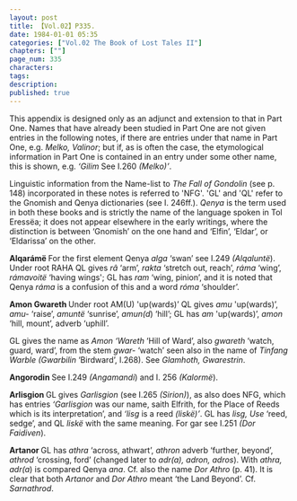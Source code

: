 ```yaml
---
layout: post
title: 【Vol.02】P335.
date: 1984-01-01 05:35
categories: ["Vol.02 The Book of Lost Tales II"]
chapters: [""]
page_num: 335
characters: 
tags: 
description: 
published: true
---
```


<p style="text-indent: 0;">
This appendix is designed only as an adjunct and extension to that in Part One. Names that have already been studied in Part One are not given entries in the following notes, if there are entries under that name in Part One, e.g. <I>Melko, Valinor</I>; but if, as is often the case, the etymological information in Part One is contained in an entry under some other name, this is shown, e.g. <I>‘Gilim</I> See I.260 <I>(Melko)’</I>.
</p>

Linguistic information from the Name-list to <I>The Fall of Gondolin</I> (see p. 148) incorporated in these notes is referred to 'NFG'. 'GL' and 'QL' refer to the Gnomish and Qenya dictionaries (see I. 246ff.). <I>Qenya</I> is the term used in both these books and is strictly the name of the language spoken in Tol Eressëa; it does not appear elsewhere in the early writings, where the distinction is between ‘Gnomish’ on the one hand and ‘Elfin’, ‘Eldar’, or ‘Eldarissa’ on the other.

<B>Alqarámë   </B>For the first element Qenya <I>alga</I> ‘swan’ see I.249 <I>(Alqaluntë</I>). Under root RAHA QL gives <I>râ</I> ‘arm’, <I>rakta</I> ‘stretch out, reach’, <I>ráma</I> ‘wing’, <I>rámavoitë</I> ‘having wings'; GL has <I>ram</I> ‘wing, pinion’, and it is noted that Qenya <I>ráma</I> is a confusion of this and a word <I>róma</I> ‘shoulder’.

<B>Amon  Gwareth </B>Under root AM(U) 'up(wards)’ QL gives <I>amu</I> 'up(wards)’, <I>amu-</I> ‘raise’, <I>amuntë</I> ‘sunrise’, <I>amun(d</I>) ‘hill’; GL has <I>am</I> 'up(wards)’, <I>amon</I> ‘hill, mount’, adverb ‘uphill’.

GL gives the name as <I>Amon ‘Wareth</I> ‘Hill of Ward’, also <I>gwareth</I> ‘watch, guard, ward’, from the stem <I>gwar-</I> ‘watch’ seen also in the name of <I>Tinfang Warble (Gwarbilin</I> ‘Birdward’, I.268). See <I>Glamhoth, Gwarestrin</I>.

<B>Angorodin    </B>See I.249 <I>(Angamandi</I>) and I. 256 <I>(Kalormë</I>).

<B>Arlisgion    </B>GL gives <I>Garlisgion</I> (see I.265 <I>(Sirion)</I>), as also does NFG, which has entries <I>‘Garlisgion</I> was our name, saith Elfrith, for the Place of Reeds which is its interpretation’, and <I>‘lisg</I> is a reed <I>(liskë)’</I>. GL has <I>lisg, Use</I> ‘reed, sedge’, and QL <I>liskë</I> with the same meaning. For gar see I.251 <I>(Dor Faidiven</I>).

<B>Artanor    </B>GL has <I>athra</I> ‘across, athwart’, <I>athron</I> adverb ‘further, beyond’, <I>athrod</I> ‘crossing, ford’ (changed later to <I>adr(a), adron, adros</I>). With <I>athra, adr(a</I>) is compared Qenya <I>ana</I>. Cf. also the name <I>Dor Athro</I> (p. 41). It is clear that both <I>Artanor</I> and <I>Dor Athro</I> meant ‘the Land Beyond’. Cf. <I>Sarnathrod</I>.

